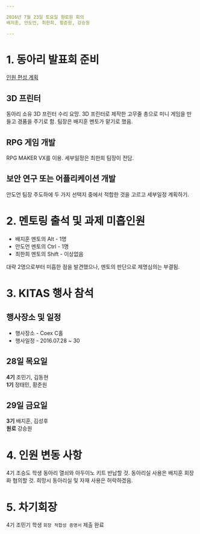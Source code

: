 ```yaml
---

2016년 7월 23일 토요일 원로원 회의  
배지훈, 안도언, 최한희, 황준원, 강승원  

---
```


# 1. 동아리 발표회 준비

[인원 편성 계획](https://github.com/Manicarus/BJCloud/blob/master/Projects/2016/README.md)

## 3D 프린터
동아리 소유 3D 프린터 수리 요망.
3D 프린터로 제작한 고무줄 총으로 미니 게임을 만들고 경품을 주기로 함.
팀장은 배지훈 멘토가 맡기로 했음.

## RPG 게임 개발
RPG MAKER VX를 이용.
세부일정은 최한희 팀장이 전담.

## 보안 연구 또는 어플리케이션 개발
안도언 팀장 주도하에 두 가지 선택지 중에서 적합한 것을 고르고 세부일정 계획하기.

# 2. 멘토링 출석 및 과제 미흡인원

* 배지훈 멘토의 Alt   - 1명
* 안도언 멘토의 Ctrl  - 1명
* 최한희 멘토의 Shift - 이상없음

대략 2명으로부터 미흡한 점을 발견했으나, 멘토의 판단으로 제명심의는 부결됨.

# 3. KITAS 행사 참석

## 행사장소 및 일정
* 행사장소 - Coex C홀
* 행사일정 - 2016.07.28 ~ 30

## 28일 목요일 
**4기** 조민기, 김동현  
**1기** 정태민, 황준원

## 29일 금요일 
**3기**  배지훈, 김성후  
**원로** 강승원

# 4. 인원 변동 사항
4기 조승도 학생
동아리 열쇠와 아두이노 키트 반납할 것.
동아리실 사용은 배지훈 회장화 협의할 것.
희망시 동아리실 및 자재 사용은 허락하겠음.

# 5. 차기회장
4기 조민기 학생 `회장 적합성 증명서` 제출 완료